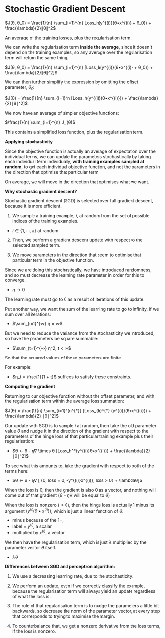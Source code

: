 # Stochastic Gradient Descent

$J(θ, θ_0) = \frac{1}{n} \sum_{i=1}^{n} Loss_h(y^{(i)}(θ•x^{(i)} + θ_0)) + \frac{\lambda}{2}∥θ∥^2$

An average of the training losses, plus the regularisation term.

We can write the regularisation term **inside the average**, since it doesn't depend on the training examples, so any average over the regularisation term will return the same thing.

$J(θ, θ_0) = \frac{1}{n} \sum_{i=1}^{n} [Loss_h(y^{(i)}(θ•x^{(i)} + θ_0)) + \frac{\lambda}{2}∥θ∥^2]$

We can then further simplify the expression by omitting the offset parameter, $θ_0$:

$J(θ) = \frac{1}{n} \sum_{i=1}^n [Loss_h(y^{(i)}(θ•x^{(i)})) + \frac{\lambda}{2}∥θ∥^2]$

We now have an average of simpler objective functions:

$\frac{1}{n} \sum_{i=1}^{n} J_i(θ)$

This contains a simplified loss function, plus the regularisation term.

**Applying stochasticity**

Since the objective function is actually an average of expectation over the individual terms, we can update the parameters stochastically by taking each individual term individually, **with training examples sampled at random**, to get each individual objective function, and not the parameters in the direction that optimise that particular term.

On average, we will move in the direction that optimises what we want.

**Why stochastic gradient descent?**

Stochastic gradient descent (SGD) is selected over full gradient descent, because it is more efficient.

1. We sample a training example, $i$, at random from the set of possible indices of the training examples.

- $i ∈ \{1, ⋯, n\}$ at random

2. Then, we perform a gradient descent update with respect to the selected sampled term.

3. We move parameters in the direction that seem to optimise that particular term in the objective function.

Since we are doing this stochastically, we have introduced randomness, and so must decrease the learning rate parameter in order for this to converge.

- $η → 0$

The learning rate must go to $0$ as a result of iterations of this update.

Put another way, we want the sum of the learning rate to go to infinity, if we sum over all iterations:

- $\sum_{i=1}^{∞} η = ∞$

But we need to reduce the variance from the stochasticity we introduced, so have the parameters be square summable:

- $\sum_{t=1}^{∞} η^2, t < ∞$

So that the squared values of those parameters are finite.

For example:

- $η_t = \frac{1}{1 + t}$ suffices to satisfy these constraints.

**Computing the gradient**

Returning to our objective function without the offset parameter, and with the regularisation term within the average loss summation:

$J(θ) = \frac{1}{n} \sum_{i=1}^{n^{*}}  [Loss_{h}^{*} (y^{(i)}(θ•x^{(i)})) + \frac{\lambda}{2} ∥θ∥^2]$

Our update with SGD is to sample $i$ at random, then take the old parameter value $θ$ and nudge it in the direction of the gradient with respect to the parameters of the hinge loss of that particular training example plus their regularisation:

- $θ ← θ - η∇ \times θ [Loss_h^*(y^{(i)}θ•x^{(i)}) + \frac{\lambda}{2}∥θ∥^2]$

To see what this amounts to, take the gradient with respect to both of the terms here:

- $θ ← θ - η∇ [ {0, loss = 0; -y^{(i)}x^{(i)}, loss > 0} + \lambdaθ]$

When the loss is $0$, then the gradient is also $0$ as a vector, and nothing will come out of that gradient ($θ - η∇$ will be equal to $θ$)

When the loss is nonzero ($\neq 0$), then the hinge loss is actually $1$ minus its argument $(y^{(i)}(θ•x^{(i)}))$, which is just a linear function of $θ$:

- minus because of the $1 -$,
- label = $y^{(i)}$, a scalar
- multiplied by $x^{(i)}$, a vector

We then have the regularisation term, which is just $\lambda$ multiplied by the parameter vector $θ$ itself.

- $\lambda \theta$

**Differences between SGD and perceptron algorithm:**

1. We use a decreasing learning rate, due to the stochasticity.

2. We perform an update, even if we correctly classify the example, because the regularisation term will always yield an update regardless of what the loss is.

3. The role of that regularisation term is to nudge the parameters a little bit backwards, so decrease the norm of the parameter vector, at every step that corresponds to trying to maximise the margin.

4. To counterbalance that, we get a nonzero derivative from the loss terms, if the loss is nonzero.
